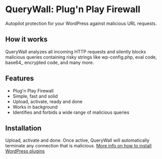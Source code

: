 # QueryWall: Plug'n Play Firewall
Autopilot protection for your WordPress against malicious URL requests.

## How it works
QueryWall analyzes all incoming HTTP requests and silently blocks malicious queries containing risky strings like wp-config.php, eval code, base64_ encrypted code, and many more.

## Features
* Plug'n Play Firewall
* Simple, fast and solid
* Upload, activate, ready and done
* Works in background
* Identifies and forbids a wide range of malicious queries

## Installation
Upload, activate and done. Once active, QueryWall will automatically terminate any connection that is malicious.
[More info on how to install WordPress plugins](http://codex.wordpress.org/Managing_Plugins#Installing_Plugins)
